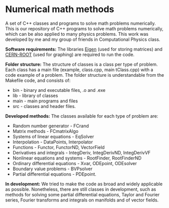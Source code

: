 # Numerical math methods
A set of C++ classes and programs to solve math problems numerically.
This is our repository of C++ programs to solve math problems numerically, which can be also applied to many physics problems. This work was developed by me and my group of friends in Computational Physics class.


**Software requirements:**
The libraries [Eigen](https://eigen.tuxfamily.org/) (used for storing matrices) and [CERN-ROOT](https://root.cern/) (used for graphing) are required to run the code.


**Folder structure:**
The structure of classes is a class per type of problem. Each class has a main file (example, class.cpp, main tClass.cpp) with a code example of a problem. The folder structure is understandable from the Makefile code, and consists of:

- bin - binary and executable files, .o and .exe
- lib - library of classes
- main - main programs and files
- src - classes and header files.


**Developed methods:**
The classes available for each type of problem are:

- Random number generator - FCrand
- Matrix methods - FCmatrixAlgo
- Systems of linear equations - EqSolver
- Interpolation - DataPoints, Interpolator
- Functions - Functor, FunctorND, VectorField
- Derivatives and integrals - IntegDeriv, IntegDerivND, IntegDerivVF
- Nonlinear equations and systems - RootFinder, RootFinderND
- Ordinary differential equations - Xvar, ODEpoint, ODEsolver
- Boundary value problems - BVPsolver
- Partial differential equations - PDEpoint.


**In development:**
We tried to make the code as broad and widely applicable as possible. Nonetheless, there are still classes in development, such as methods for solving some partial differential equations, Taylor and Fourier series, Fourier transforms and integrals on manifolds and of vector fields.
